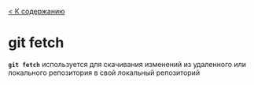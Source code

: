 [< К содержанию](../readme.md)

# git fetch

**`git fetch`**  используется для скачивания изменений из удаленного или локального репозитория в свой локальный репозиторий